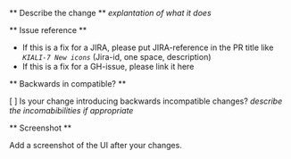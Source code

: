 ** Describe the change **
_explantation of what it does_

** Issue reference **

* If this is a fix for a JIRA, please put JIRA-reference in the PR title like _`KIALI-7 New icons`_ (Jira-id, one space, description)
* If this is a fix for a GH-issue, please link it here

** Backwards in compatible? **

[ ] Is your change introducing backwards incompatible changes?
_describe the incomabibilities if appropriate_

** Screenshot **

Add a screenshot of the UI after your changes.
